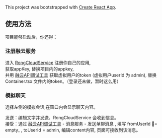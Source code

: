 This project was bootstrapped with [Create React App](https://github.com/facebook/create-react-app).

## 使用方法

项目能够启动后，你还得：

### 注册融云服务

进入 [RongCloudService](https://developer.rongcloud.cn/app/appService) 注册你自己的应用,<br>
获取appKey, 替换项目内的appkey,<br>
并用 [融云API调试工具](https://developer.rongcloud.cn/apitool/) 获取虚拟用户的token (虚拟用户userId 为 admin), 替换 Container.tsx 文件内的token。（登录还未做，暂时这么用）<br>

### 模拟聊天

选择左侧的模拟会话,在窗口内会显示聊天内容。

发送：编辑文字并发送，RongCloudService 会收到信息。<br>
接受：通过 [融云API调试工具](https://developer.rongcloud.cn/apitool/) - 消息服务 - 发送单聊消息 , 填写 fromUserId = empty_ , toUserId = admin, 编辑content内容, 页面可接收到该消息。
